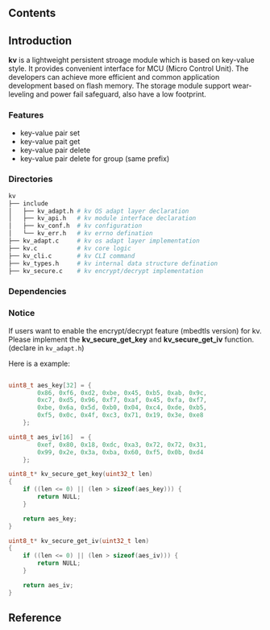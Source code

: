 ## Contents

## Introduction
**kv** is a lightweight persistent stroage module which is based on key-value style. It provides convenient interface for MCU (Micro Control Unit). The developers can achieve more efficient and common application development based on flash memory. The storage module support wear-leveling and power fail safeguard, also have a low footprint.

### Features
- key-value pair set
- key-value pait get
- key-value pair delete
- key-value pair delete for group (same prefix)

### Directories

```sh
kv
├── include
│   ├── kv_adapt.h # kv OS adapt layer declaration
│   ├── kv_api.h   # kv module interface declaration
│   ├── kv_conf.h  # kv configuration
│   └── kv_err.h   # kv errno defination
├── kv_adapt.c     # kv os adapt layer implementation
├── kv.c           # kv core logic
├── kv_cli.c       # kv CLI command
├── kv_types.h     # kv internal data structure defination
├── kv_secure.c    # kv encrypt/decrypt implementation
```

### Dependencies

### Notice
If users want to enable the encrypt/decrypt feature (mbedtls version) for kv. Please implement the **kv_secure_get_key** and **kv_secure_get_iv** function. (declare in `kv_adapt.h`)

Here is a example:
```C

uint8_t aes_key[32] = {
        0x86, 0xf6, 0xd2, 0xbe, 0x45, 0xb5, 0xab, 0x9c,
        0xc7, 0xd5, 0x96, 0xf7, 0xaf, 0x45, 0xfa, 0xf7,
        0xbe, 0x6a, 0x5d, 0xb0, 0x04, 0xc4, 0xde, 0xb5,
        0xf5, 0x0c, 0x4f, 0xc3, 0x71, 0x19, 0x3e, 0xe8
    };

uint8_t aes_iv[16]  = {
        0xef, 0x80, 0x18, 0xdc, 0xa3, 0x72, 0x72, 0x31,
        0x99, 0x2e, 0x3a, 0xba, 0x60, 0xf5, 0x0b, 0xd4
    };

uint8_t* kv_secure_get_key(uint32_t len)
{
    if ((len <= 0) || (len > sizeof(aes_key))) {
        return NULL;
    }

    return aes_key;
}

uint8_t* kv_secure_get_iv(uint32_t len)
{
    if ((len <= 0) || (len > sizeof(aes_iv))) {
        return NULL;
    }

    return aes_iv;
}

```

## Reference
